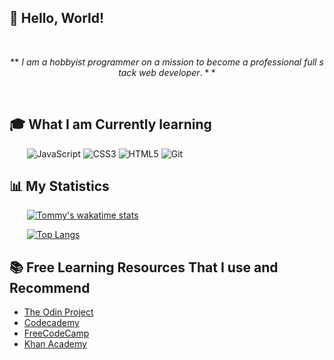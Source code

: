 <!--  I understand that one of the main advantages of markdown is that it can still be beautiful and legible as plain text. I am stretching its styling capabilities here by mixing in bits of html and other styles in order to create a good looking github profile page. My purpose for this page is to entice the hiring departments of potential employers that may not be programmers themselves. So if you see this and are horrified by the lack of beauty in its raw format, I apologize!  -->

## 👋 Hello, World! 

<br>

$$
 **~I ~am ~a ~hobbyist ~programmer ~on ~a ~mission ~to ~become ~a ~professional ~full ~stack ~web ~developer.**
$$

<br>

## 🎓 What I am Currently learning
&nbsp;&nbsp;&nbsp;&nbsp;&nbsp;&nbsp; ![JavaScript](https://img.shields.io/badge/javascript-%23F7DF1E.svg?style=for-the-badge&logo=javascript&logoColor=black)
![CSS3](https://img.shields.io/badge/css3-%231572B6.svg?style=for-the-badge&logo=css3&logoColor=white)
![HTML5](https://img.shields.io/badge/html5-%23E34F26.svg?style=for-the-badge&logo=html5&logoColor=white)
![Git](https://img.shields.io/badge/git-%23F05033.svg?style=for-the-badge&logo=git&logoColor=white)


## 📊 My Statistics
<!--START_SECTION:waka-->
<!--END_SECTION:waka-->
  
&nbsp;&nbsp;&nbsp;&nbsp;&nbsp;&nbsp; [![Tommy's wakatime stats](https://github-readme-stats.vercel.app/api/wakatime?username=michaelcoleman&custom_title=Time%20Spent%20Programming%20-%20This%20Week)](https://wakatime.com/@MichaelColeman)

&nbsp;&nbsp;&nbsp;&nbsp;&nbsp;&nbsp; [![Top Langs](https://github-readme-stats.vercel.app/api/top-langs/?username=MichaelColeman&layout=compact&custom_title=Most%20Used%20Languages%20-%20All%20Time)](https://github.com/MichaelColeman?tab=repositories)


## 📚 Free Learning Resources That I use and Recommend
- [The Odin Project](https://www.theodinproject.com/)
- [Codecademy](https://www.codecademy.com/)
- [FreeCodeCamp](https://www.freecodecamp.org/)
- [Khan Academy](https://www.khanacademy.org/)
